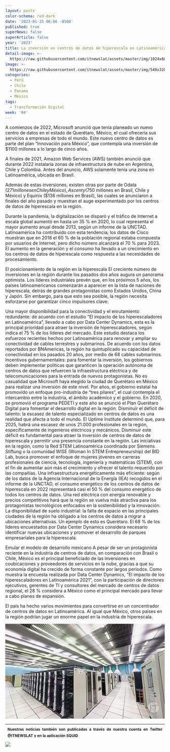 ```yaml
---
layout: posts
color-schema: red-dark
date: '2023-01-25 06:06 -0500'
published: true
superNews: false
superArticle: false
year: '2023'
title: La inversión en centros de datos de hiperescala en Latinoamérica
detail-image: >-
  https://raw.githubusercontent.com/itnewslat/assets/master/img/1024x680/Data-Centers-g.jpg
image: >-
  https://raw.githubusercontent.com/itnewslat/assets/master/img/540x320/Data-Centers-p.jpg
categories:
  - Perú
  - Chile
  - Panama
  - Mexico
tags:
  - Transformación Digital
week: '04'
---
```

A comienzos de 2022, Microsoft anunció que tenía planeado un nuevo centro de datos en el estado de Querétaro, México, el cual ofrecería sus servicios a empresas de todo el mundo. Este nuevo centro de datos es parte del plan “Innovación para México”, que contempla una inversión de $1100 millones a lo largo de cinco años. 
 
A finales de 2021, Amazon Web Services (AWS) también anunció que durante 2022 instalaría zonas de infraestructura de nube en Argentina, Chile y Colombia. Antes del anuncio, AWS solamente tenía una zona en Latinoamérica, ubicada en Brasil. 
 
Además de estas inversiones, existen otras por parte de Odata ($271 millones en Chile y México), Ascenty ($750 millones en Brasil, Chile y México) y Equinix ($136 millones en Brasil), las cuales se anunciaron a finales del año pasado y muestran el auge experimentado por los centros de datos de hiperescala en la región. 
 
Durante la pandemia, la digitalización se disparó y el tráfico de Internet a escala global aumentó en hasta un 35 % en 2020, lo cual representa el mayor aumento anual desde 2013, según un informe de la UNCTAD. Latinoamérica ha contribuido con esta tendencia; los datos de Cisco muestran que en 2018 el 60 % de la población regional estaba compuesta por usuarios de Internet, pero dicho número alcanzará el 70 % para 2023. El aumento en la generación y el consumo ha llevado a un crecimiento en los centros de datos de hiperescala como respuesta a las necesidades de procesamiento. 
 
El posicionamiento de la región en la hiperescala
El creciente número de inversiones en la región durante los pasados dos años augura un panorama optimista. Los líderes industriales prevén que, en los próximos 5 años, los países latinoamericanos comenzarán a aparecer en la lista de naciones de hiperescala, detrás de grandes protagonistas como Estados Unidos, China y Japón. Sin embargo, para que esto sea posible, la región necesita esforzarse por garantizar cinco impulsores clave: 
 
Una mayor disponibilidad para la conectividad y el enrutamiento redundante: de acuerdo con el estudio “El impacto de los hiperescaladores en Latinoamérica”, llevado a cabo por Data Center Dynamics, esta es la principal prioridad para atraer la inversión de hiperescaladores, según indica el 75 % de los líderes del mercado. Este estudio destaca los esfuerzos recientes hechos por Latinoamérica para renovar y ampliar su conectividad de cables terrestres y submarinos.
De acuerdo con los datos reportados por BNAmericas, la región ha quintuplicado su capacidad de conectividad en los pasados 20 años, por medio de 68 cables submarinos. 
Incentivos gubernamentales: para fomentar la inversión, los gobiernos deben implementar políticas que garanticen la operación autónoma de centros de datos que refuercen la infraestructura eléctrica y de telecomunicaciones para la entrada de nuevos protagonistas.
No es casualidad que Microsoft haya elegido la ciudad de Querétaro en México para realizar una inversión de este nivel. Por años, el gobierno estatal ha promovido un enfoque pro-industria de “tres pilares”, el cual contempla el intercambio entre la industria, el ámbito académico y el gobierno. En 2020, se promovió el programa PEDETI y este año se anunció el Plan Querétaro Digital para fomentar el desarrollo digital en la región. 
Disminuir el déficit de talento: la escasez de talento especializado en centros de datos es una realidad que afecta a todo el mundo. El Uptime Institute determinó que, para 2025, habrá una escasez de unos 21.000 profesionales en la región, específicamente de ingenieros eléctricos y mecánicos. Disminuir este déficit es fundamental para atraer la inversión de centros de datos de hiperescala y permitir una presencia constante en la región.
Las iniciativas en la región, como la Red STEM Latinoamérica coordinada por Siemens Stiftung o la comunidad WISE  (Woman In STEM Entrepreneurship) del BID Lab, busca promover el enfoque de mujeres jóvenes en carreras profesionales de ciencia, tecnología, ingeniería y matemáticas (STEM), con el fin de aumentar aún más el crecimiento y ofrecer el talento requerido por las compañías. 
Una infraestructura energéticamente más eficiente: según de los datos de la Agencia Internacional de la Energía (IEA) recogidos en el informe de la UNCTAD, el consumo energético de los centros de datos de hiperescala en 2022 representará casi el 50 % del consumo energético de todos los centros de datos. Una red eléctrica con energía renovable y precios competitivos hará que la región se vuelva más atractiva para los protagonistas tecnológicos enfocados en la sostenibilidad y la innovación. 
La disponibilidad de suelo industrial: la falta de espacio en las principales ciudades de la región ha obligado a los centros de datos a migrar a ubicaciones alternativas. Un ejemplo de esto es Querétaro. El 68 % de los líderes encuestados por Data Center Dynamics considera necesario identificar nuevas ubicaciones y promover el desarrollo de parques empresariales para la hiperescala. 
 
Emular el modelo de desarrollo mexicano
A pesar de ser un protagonista reciente en la industria de centros de datos, en comparación con Brasil o Chile, México es el principal beneficiado de las inversiones en coubicaciones y proveedores de servicios en la nube, gracias a que su economía digital ha crecido de forma constante por largos periodos. Como muestra la encuesta realizada por Data Center Dynamics, “El impacto de los hiperescaladores en Latinoamérica 2021”, con la participación de directores ejecutivos, gerentes de TI y consultores del mercado de centros de datos regional, el 28 %  considera a México como el principal mercado para llevar a cabo planes de expansión. 
 
El país ha hecho varios movimientos para convertirse en un concentrador de centros de datos en Latinoamérica. Al igual que México, otros países en la región podrían jugar un enorme papel en la industria de hiperescala.
 
![](https://raw.githubusercontent.com/itnewslat/assets/master/img/540x320/Data-Centers-p.jpg)

<table style="height: 42px;" width="569">
<tbody>
<tr>
<td style="text-align: justify;"><sub><strong>Nuestras noticias también son publicadas a través de nuestra cuenta en Twitter <a href="https://twitter.com/itnewslat?lang=es">@ITNEWSLAT</a> y en la aplicación <a href="https://squidapp.co/en/">SQUID</a></strong></sub></td>
</tr>
</tbody>
</table>

<img src="https://tracker.metricool.com/c3po.jpg?hash=56f88a41e39ab42c063cc51676587a04"/>